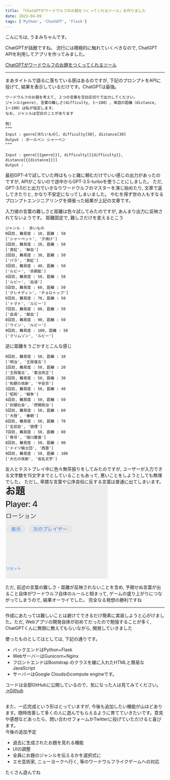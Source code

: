 ```yaml
---
title: 「ChatGPTがワードウルフのお題をつくってくれるツール」を作りました
date: 2023-04-09
tags: ['Python', 'ChatGPT', 'Flask']
---
```

こんにちは, うまみちゃんです。


ChatGPTが話題ですね。
流行には積極的に触れていくべきなので, ChatGPT APIを利用してアプリを作ってみました。

[ChatGPTがワードウルフのお題をつくってくれるツール](https://umamichang.dev/wordwolf/)

---

まあタイトルで語るに落ちている感はあるのですが, 下記のプロンプトをAPIに投げて, 結果を表示しているだけです。ChatGPTは最強。
```
ワードウルフのお題を考えて, ２つの言葉を空白区切りで出力してください。
ジャンル(genre), 言葉の難しさ(difficulty, 1〜100）, 単語の距離（distance, 1〜100）は私が指定します。
なお, ジャンルは空白のことがあります

例)
“””
Input : genre[冷たいもの], difficulty[50], distance[30]
Output : ボールペン シャーペン
“””

Input : genre[{{genre}}], difficulty[{{difficulty}}, distance[{{distance}}]]
Output :
```

最初GPT-4で試していた時はもっと雑に頼むだけでいい感じの出力があったのですが, APIがこないので途中からGPT-3.5-turboを使うことにしました。
ただ, GPT-3.5だと出力でいきなりワードウルフのマスターを演じ始めたり, 文章で返してきたりと, かなり不安定になってしまいました。
やむを得ず世の人もすなるプロンプトエンジニアリングを頑張った結果が上記の文章です。


入力値の言葉の難しさと距離は色々試してみたのですが, あんまり出力に反映されてないようです。
距離固定で, 難しさだけを変えるとこう
```
ジャンル :  赤いもの
0回目, 難易度 : 10, 距離 : 50
['シャーベット', '夕焼け']
1回目, 難易度 : 20, 距離 : 50
['真紅', '鮮血']
2回目, 難易度 : 30, 距離 : 50
['バラ', '真紅']
3回目, 難易度 : 40, 距離 : 50
['ルビー', '赤銅鉱']
4回目, 難易度 : 50, 距離 : 50
['ルビー', '血液']
5回目, 難易度 : 60, 距離 : 50
['グレナディン', 'チョロトップ']
6回目, 難易度 : 70, 距離 : 50
['トマト', 'ルビー']
7回目, 難易度 : 80, 距離 : 50
['血液', '献血']
8回目, 難易度 : 90, 距離 : 50
['ワイン', 'ルビー']
9回目, 難易度 : 100, 距離 : 50
['クリムゾン', 'ルビー']
```

逆に距離をうごかすとこんな感じ
```
0回目, 難易度 : 50, 距離 : 10
['明治', '王政復古']
1回目, 難易度 : 50, 距離 : 20
['王政復古', '憲法改正']
2回目, 難易度 : 50, 距離 : 30
['和銅の改新', '平安京']
3回目, 難易度 : 50, 距離 : 40
['昭和', '戦争']
4回目, 難易度 : 50, 距離 : 50
['封建社会', '摂関政治']
5回目, 難易度 : 50, 距離 : 60
['大陸', '秦朝']
6回目, 難易度 : 50, 距離 : 70
['玄武岩', '狼煙']
7回目, 難易度 : 50, 距離 : 80
['尊号', '徳川慶喜']
8回目, 難易度 : 50, 距離 : 90
['ドイツ騎士団', '西晋']
9回目, 難易度 : 50, 距離 : 100
['大化の改新', '仮名文字']
```


友人とテストプレイ中に色々無茶振りをしてみたのですが, ユーザーが入力できる文字数を15文字までとしていることもあって, 悪いことをしようとしても無理でした。
ただし, 卑猥な言葉や公序良俗に反する言葉は普通に出てしまいます。
<img alt="これは割とマシなやつ" src="images/2023-04-09_wordwolf_app-1681043949923.png" />  



ただ, 前述の言葉の難しさ・距離が反映されないことを含め, 予期せぬ言葉が出ること自体がワードウルフ自体のルールと相まって, ゲームの盛り上がりにつながってしまうので, 結果オーライでした。
完全なる発想の勝利ですね


---
作成にあたっては難しいことは避けてできるだけ簡素に実装しようと心がけました。ただ, Webアプリの開発自体が初めてだったので勉強することが多く, ChatGPTくんに無限に教えてもらいながら, 開発していきました


使ったものとしてはとしては, 下記の通りです。
* バックエンドはPython+Flask
* WebサーバーはGunicorn+Nginx
* フロントエンドはBootstrap のクラスを雑に入れたHTMLと簡易なJavaScript 
* サーバーはGoogle Cloudsのcompute engineです。

コードは全部GitHubに公開しているので、気になった人は見てみてください。
[→Github](https://github.com/hikineet-umamichang/project_umamichang)

<br>
また、一応完成という形はとっていますが, 今後も追加したい機能が山ほどあります。随時改善して多くの人に遊んでもらえるように育てていきたいです。意見や感想などあったら、問い合わせフォームかTwitterに投げていただけると喜びます。

<br>
今後の追加予定

* 過去に生成されたお題を見れる機能
* UIの調整
* 全員にお題のジャンルを伝えるかを選択式に
* エセ芸術家, ニューヨークへ行く, 等のワードウルフライクゲームへの対応

たくさん遊んでね
